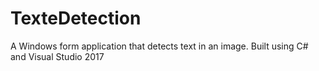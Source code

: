# TexteDetection
A Windows form application that detects text in an image. Built using C# and Visual Studio 2017
